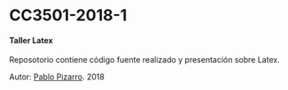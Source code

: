 # CC3501-2018-1
#### Taller Latex

Reposotorio contiene código fuente realizado y presentación sobre Latex.

Autor: <a href="http://ppizarror.com">Pablo Pizarro</a>. 2018